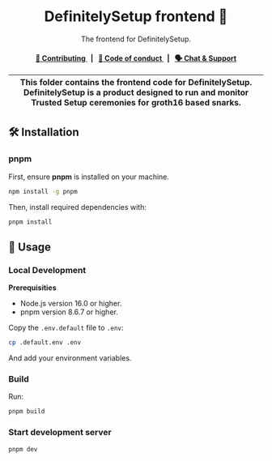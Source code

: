 <p align="center">
    <h1 align="center">
        DefinitelySetup frontend 🌵
    </h1>
    <p align="center">The frontend for DefinitelySetup.</p>
</p>

<div align="center">
    <h4>
        <a href="https://github.com/privacy-scaling-explorations/DefinitelySetup/blob/main/CONTRIBUTING.md">
            👥 Contributing
        </a>
        <span>&nbsp;&nbsp;|&nbsp;&nbsp;</span>
        <a href="https://github.com/privacy-scaling-explorations/DefinitelySetup/blob/main/CODE_OF_CONDUCT.md">
            🤝 Code of conduct
        </a>
        <span>&nbsp;&nbsp;|&nbsp;&nbsp;</span>
        <a href="https://discord.gg/sF5CT5rzrR">
            🗣️ Chat &amp; Support
        </a>
    </h4>
</div>

| This folder contains the frontend code for DefinitelySetup. DefinitelySetup is a product designed to run and monitor Trusted Setup ceremonies for groth16 based snarks. |
| --------------------------------------------------------------------------------------------------------------------------------------------------------------------------------------------- |


## 🛠 Installation

### pnpm

First, ensure **pnpm** is installed on your machine.

```bash
npm install -g pnpm
```

Then, install required dependencies with:

```bash
pnpm install
```

## 📜 Usage

### Local Development

**Prerequisities**

-  Node.js version 16.0 or higher.
-  pnpm version 8.6.7 or higher.

Copy the `.env.default` file to `.env`:

```bash
cp .default.env .env
```

And add your environment variables.

### Build

Run:

```bash
pnpm build
```

### Start development server

```bash
pnpm dev
```
